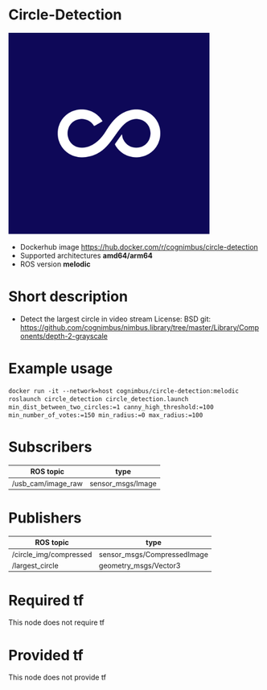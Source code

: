 # Circle-Detection

<img src="./circle-detection/Cogniteam_CMYK_Social_white_on_aubergine.jpg" alt="circle-detection" width="400"/>

* Dockerhub image https://hub.docker.com/r/cognimbus/circle-detection
* Supported architectures <b>amd64/arm64</b>
* ROS version <b>melodic</b>

# Short description
* Detect the largest circle in video stream
License: BSD
git: https://github.com/cognimbus/nimbus.library/tree/master/Library/Components/depth-2-grayscale

# Example usage
```
docker run -it --network=host cognimbus/circle-detection:melodic roslaunch circle_detection circle_detection.launch min_dist_between_two_circles:=1 canny_high_threshold:=100 min_number_of_votes:=150 min_radius:=0 max_radius:=100
```

# Subscribers
ROS topic | type
--- | ---
/usb_cam/image_raw | sensor_msgs/Image


# Publishers
ROS topic | type
--- | ---
/circle_img/compressed | sensor_msgs/CompressedImage
/largest_circle | geometry_msgs/Vector3


# Required tf
This node does not require tf


# Provided tf
This node does not provide tf


